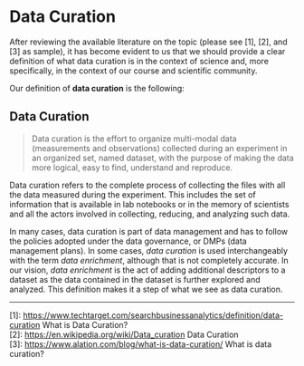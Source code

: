 # Data Curation

After reviewing the available literature on the topic (please see [1], [2], and [3] as sample), it has become evident to us that we should provide a clear definition of what data curation is in the context of science and, more specifically, in the context of our course and scientific community.  

Our definition of **data curation** is the following:

## Data Curation
> Data curation is the effort to organize multi-modal data (measurements and observations) collected during an experiment in an organized set, named dataset, with the purpose of making the data more logical, easy to find, understand and reproduce.

Data curation refers to the complete process of collecting the files with all the data measured during the experiment.
This includes the set of information that is available in lab notebooks or in the memory of scientists and all the actors involved in collecting, reducing, and analyzing such data.

In many cases, data curation is part of data management and has to follow the policies adopted under the data governance, or DMPs (data management plans).
In some cases, _data curation_ is used interchangeably with the term _data enrichment_, although that is not completely accurate.
In our vision, _data enrichment_ is the act of adding additional descriptors to a dataset as the data contained in the dataset is further explored and analyzed.
This definition makes it a step of what we see as data curation. 

----
[1]: <https://www.techtarget.com/searchbusinessanalytics/definition/data-curation>  What is Data Curation?  
[2]: <https://en.wikipedia.org/wiki/Data_curation> Data Curation  
[3]: <https://www.alation.com/blog/what-is-data-curation/> What is data curation?
